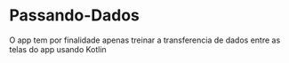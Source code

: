 # Passando-Dados 
O app tem por finalidade apenas treinar a transferencia de dados entre as telas do app usando Kotlin
